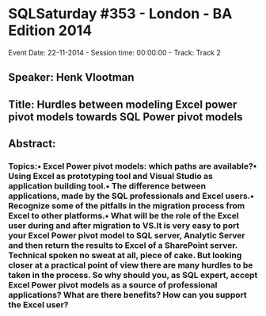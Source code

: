 # SQLSaturday #353 - London - BA Edition 2014
Event Date: 22-11-2014 - Session time: 00:00:00 - Track: Track 2
## Speaker: Henk Vlootman
## Title: Hurdles between modeling Excel power pivot models towards SQL Power pivot models
## Abstract:
### Topics:•	Excel Power pivot models: which paths are available?•	Using Excel as prototyping tool and Visual Studio as application building tool.•	The difference between applications, made by the SQL professionals and Excel users.•	Recognize some of the pitfalls in the migration process from Excel to other platforms.•	What will be the role of the Excel user during and after migration to VS.It is very easy to port your Excel Power pivot model to SQL server, Analytic Server and then return the results to Excel of a SharePoint server. Technical spoken no sweat at all, piece of cake. But looking closer at a practical point of view there are many hurdles to be taken in the process. So why should you, as SQL expert,  accept Excel Power pivot models as a source of professional applications? What are there benefits? How can you support the Excel user?

